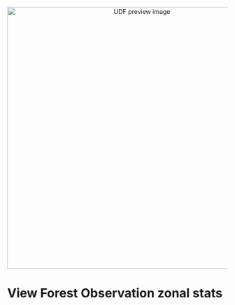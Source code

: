 <!--fused:preview-->
<p align="center"><img src="https://fused-magic.s3.us-west-2.amazonaws.com/blog-assets/zstats_viewer_mx.png" width="600" alt="UDF preview image"></p>

<!--fused:readme-->
# View Forest Observation zonal stats 

